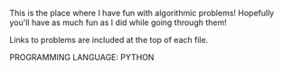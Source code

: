 This is the place where I have fun with algorithmic problems! Hopefully you'll have as much fun as I did while going through them!

Links to problems are included at the top of each file.

PROGRAMMING LANGUAGE: PYTHON
